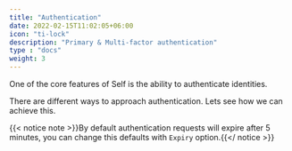 ```yaml
---
title: "Authentication"
date: 2022-02-15T11:02:05+06:00
icon: "ti-lock"
description: "Primary & Multi-factor authentication"
type : "docs"
weight: 3
---
```


One of the core features of Self is the ability to authenticate identities.

There are different ways to approach authentication. Lets see how we can achieve this.

{{< notice note >}}By default authentication requests will expire after 5 minutes, you can change this defaults with `Expiry` option.{{</ notice >}}

